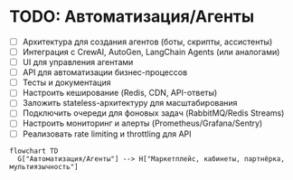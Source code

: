 # TODO: Автоматизация/Агенты

- [ ] Архитектура для создания агентов (боты, скрипты, ассистенты)
- [ ] Интеграция с CrewAI, AutoGen, LangChain Agents (или аналогами)
- [ ] UI для управления агентами
- [ ] API для автоматизации бизнес-процессов
- [ ] Тесты и документация
- [ ] Настроить кеширование (Redis, CDN, API-ответы)
- [ ] Заложить stateless-архитектуру для масштабирования
- [ ] Подключить очереди для фоновых задач (RabbitMQ/Redis Streams)
- [ ] Настроить мониторинг и алерты (Prometheus/Grafana/Sentry)
- [ ] Реализовать rate limiting и throttling для API

```mermaid
flowchart TD
  G["Автоматизация/Агенты"] --> H["Маркетплейс, кабинеты, партнёрка, мультиязычность"]
```
